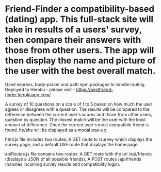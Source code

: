 # Friend-Finder a compatibility-based (dating) app. This full-stack site will take in results of a users' survey, then compare their answers with those from other users. The app will then display the name and picture of the user with the best overall match.

Used express, body-parser and path npm packages to handle routing. Deployed to Heroku - please visit - https://bestfriend-finder.herokuapp.com/

A survey of 10 questions on a scale of 1 to 5 based on how much the user agrees or disagrees with a question. The results will be compared to the difference between the current user's scores and those from other users, question by question. The closest match will be the user with the least amount of difference. Once the current user's most compatible friend is found, he/she will be displayed as a modal pop-up.

html.js file includes two routes: A GET route to /survey which displays the survey page, and a default USE route that displays the home page.

apiRoutes.js file contains two routes: A GET route with the url /api/friends (displays a JSON of all possible friends), A POST routes /api/friends (handles incoming survey results and compatibility logic).
